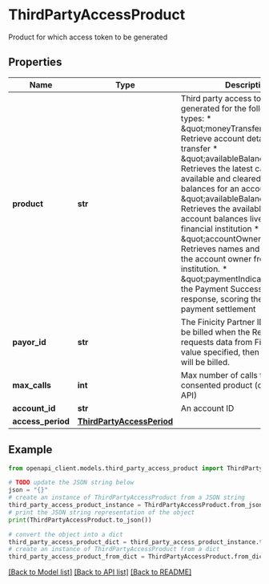 # ThirdPartyAccessProduct

Product for which access token to be generated

## Properties

Name | Type | Description | Notes
------------ | ------------- | ------------- | -------------
**product** | **str** | Third party access token can be generated for the following product types:   * \&quot;moneyTransferDetails\&quot;: Retrieve account details for money transfer * \&quot;availableBalance\&quot;: Retrieves the latest cached available and cleared     account balances for an account. * \&quot;availableBalanceLive\&quot;: Retrieves the available and cleared account balances live from the financial institution * \&quot;accountOwner\&quot;: Retrieves names and addresses of the account owner from a financial institution. * \&quot;paymentIndicator\&quot;: Get the Payment Success Indicator response, scoring the likelihood of payment settlement | 
**payor_id** | **str** | The Finicity Partner ID who should be billed when the Requester requests data from Finicity. If no value specified, then the Recipient will be billed. | [optional] 
**max_calls** | **int** | Max number of calls to the consented product (consented API) | [optional] 
**account_id** | **str** | An account ID | 
**access_period** | [**ThirdPartyAccessPeriod**](ThirdPartyAccessPeriod.md) |  | 

## Example

```python
from openapi_client.models.third_party_access_product import ThirdPartyAccessProduct

# TODO update the JSON string below
json = "{}"
# create an instance of ThirdPartyAccessProduct from a JSON string
third_party_access_product_instance = ThirdPartyAccessProduct.from_json(json)
# print the JSON string representation of the object
print(ThirdPartyAccessProduct.to_json())

# convert the object into a dict
third_party_access_product_dict = third_party_access_product_instance.to_dict()
# create an instance of ThirdPartyAccessProduct from a dict
third_party_access_product_from_dict = ThirdPartyAccessProduct.from_dict(third_party_access_product_dict)
```
[[Back to Model list]](../README.md#documentation-for-models) [[Back to API list]](../README.md#documentation-for-api-endpoints) [[Back to README]](../README.md)



